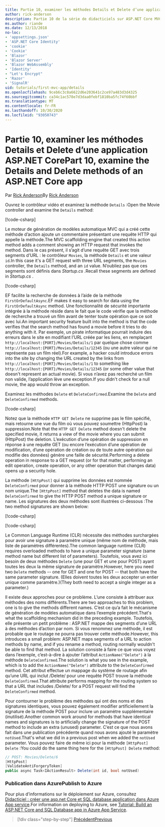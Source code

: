 ```yaml
---
title: Partie 10, examiner les méthodes Details et Delete d’une application ASP.NET Core
author: rick-anderson
description: Partie 10 de la série de didacticiels sur ASP.NET Core MVC.
ms.author: riande
ms.date: 12/13/2018
no-loc:
- 'appsettings.json'
- 'ASP.NET Core Identity'
- 'cookie'
- 'Cookie'
- 'Blazor'
- 'Blazor Server'
- 'Blazor WebAssembly'
- 'Identity'
- "Let's Encrypt"
- 'Razor'
- 'SignalR'
uid: tutorials/first-mvc-app/details
ms.openlocfilehash: 9ceb6c3c8a6622d6e203641c2ce97a483d3d4325
ms.sourcegitcommit: ca34c1ac578e7d3daa0febf1810ba5fc74f60bbf
ms.translationtype: MT
ms.contentlocale: fr-FR
ms.lasthandoff: 10/30/2020
ms.locfileid: "93050743"
---
```

# <a name="part-10-examine-the-details-and-delete-methods-of-an-aspnet-core-app"></a><span data-ttu-id="58d12-103">Partie 10, examiner les méthodes Details et Delete d’une application ASP.NET Core</span><span class="sxs-lookup"><span data-stu-id="58d12-103">Part 10, examine the Details and Delete methods of an ASP.NET Core app</span></span>

<span data-ttu-id="58d12-104">Par [Rick Anderson](https://twitter.com/RickAndMSFT)</span><span class="sxs-lookup"><span data-stu-id="58d12-104">By [Rick Anderson](https://twitter.com/RickAndMSFT)</span></span>

<span data-ttu-id="58d12-105">Ouvrez le contrôleur vidéo et examinez la méthode `Details` :</span><span class="sxs-lookup"><span data-stu-id="58d12-105">Open the Movie controller and examine the `Details` method:</span></span>

[!code-csharp[](start-mvc/sample/MvcMovie22/Controllers/MoviesController.cs?name=snippet_details)]

<span data-ttu-id="58d12-106">Le moteur de génération de modèles automatique MVC qui a créé cette méthode d’action ajoute un commentaire présentant une requête HTTP qui appelle la méthode.</span><span class="sxs-lookup"><span data-stu-id="58d12-106">The MVC scaffolding engine that created this action method adds a comment showing an HTTP request that invokes the method.</span></span> <span data-ttu-id="58d12-107">Dans le cas présent, il s’agit d’une requête GET avec trois segments d’URL : le contrôleur `Movies`, la méthode `Details` et une valeur `id`.</span><span class="sxs-lookup"><span data-stu-id="58d12-107">In this case it's a GET request with three URL segments, the `Movies` controller, the `Details` method, and an `id` value.</span></span> <span data-ttu-id="58d12-108">N’oubliez pas que ces segments sont définis dans *Startup.cs* .</span><span class="sxs-lookup"><span data-stu-id="58d12-108">Recall these segments are defined in *Startup.cs* .</span></span>

[!code-csharp[](start-mvc/sample/MvcMovie3/Startup.cs?highlight=5&name=snippet_1)]

<span data-ttu-id="58d12-109">EF facilite la recherche de données à l’aide de la méthode `FirstOrDefaultAsync`.</span><span class="sxs-lookup"><span data-stu-id="58d12-109">EF makes it easy to search for data using the `FirstOrDefaultAsync` method.</span></span> <span data-ttu-id="58d12-110">Une fonctionnalité de sécurité importante intégrée à la méthode réside dans le fait que le code vérifie que la méthode de recherche a trouvé un film avant de tenter toute opération que ce soit avec lui.</span><span class="sxs-lookup"><span data-stu-id="58d12-110">An important security feature built into the method is that the code verifies that the search method has found a movie before it tries to do anything with it.</span></span> <span data-ttu-id="58d12-111">Par exemple, un pirate informatique pourrait induire des erreurs dans le site en modifiant l’URL créée par les liens, en remplaçant `http://localhost:{PORT}/Movies/Details/1` par quelque chose comme `http://localhost:{PORT}/Movies/Details/12345` (ou une autre valeur qui ne représente pas un film réel).</span><span class="sxs-lookup"><span data-stu-id="58d12-111">For example, a hacker could introduce errors into the site by changing the URL created by the links from `http://localhost:{PORT}/Movies/Details/1` to something like  `http://localhost:{PORT}/Movies/Details/12345` (or some other value that doesn't represent an actual movie).</span></span> <span data-ttu-id="58d12-112">Si vous n’avez pas recherché un film non valide, l’application lève une exception.</span><span class="sxs-lookup"><span data-stu-id="58d12-112">If you didn't check for a null movie, the app would throw an exception.</span></span>

<span data-ttu-id="58d12-113">Examinez les méthodes `Delete` et `DeleteConfirmed`.</span><span class="sxs-lookup"><span data-stu-id="58d12-113">Examine the `Delete` and `DeleteConfirmed` methods.</span></span>

[!code-csharp[](start-mvc/sample/MvcMovie22/Controllers/MoviesController.cs?name=snippet_delete)]

<span data-ttu-id="58d12-114">Notez que la méthode `HTTP GET Delete` ne supprime pas le film spécifié, mais retourne une vue du film où vous pouvez soumettre (HttpPost) la suppression.</span><span class="sxs-lookup"><span data-stu-id="58d12-114">Note that the `HTTP GET Delete` method doesn't delete the specified movie, it returns a view of the movie where you can submit (HttpPost) the deletion.</span></span> <span data-ttu-id="58d12-115">L’exécution d’une opération de suppression en réponse à une requête GET (ou encore l’exécution d’une opération de modification, d’une opération de création ou de toute autre opération qui modifie des données) génère une faille de sécurité.</span><span class="sxs-lookup"><span data-stu-id="58d12-115">Performing a delete operation in response to a GET request (or for that matter, performing an edit operation, create operation, or any other operation that changes data) opens up a security hole.</span></span>

<span data-ttu-id="58d12-116">La méthode `[HttpPost]` qui supprime les données est nommée `DeleteConfirmed` pour donner à la méthode HTTP POST une signature ou un nom unique.</span><span class="sxs-lookup"><span data-stu-id="58d12-116">The `[HttpPost]` method that deletes the data is named `DeleteConfirmed` to give the HTTP POST method a unique signature or name.</span></span> <span data-ttu-id="58d12-117">Les signatures des deux méthodes sont illustrées ci-dessous :</span><span class="sxs-lookup"><span data-stu-id="58d12-117">The two method signatures are shown below:</span></span>

[!code-csharp[](start-mvc/sample/MvcMovie/Controllers/MoviesController.cs?name=snippet_delete2)]

[!code-csharp[](start-mvc/sample/MvcMovie/Controllers/MoviesController.cs?name=snippet_delete3)]

<span data-ttu-id="58d12-118">Le Common Language Runtime (CLR) nécessite des méthodes surchargées pour avoir une signature à paramètre unique (même nom de méthode, mais liste de paramètres différentes).</span><span class="sxs-lookup"><span data-stu-id="58d12-118">The common language runtime (CLR) requires overloaded methods to have a unique parameter signature (same method name but different list of parameters).</span></span> <span data-ttu-id="58d12-119">Toutefois, vous avez ici besoin de deux méthodes `Delete` (une pour GET et une pour POST) ayant toutes les deux la même signature de paramètre.</span><span class="sxs-lookup"><span data-stu-id="58d12-119">However, here you need two `Delete` methods -- one for GET and one for POST -- that both have the same parameter signature.</span></span> <span data-ttu-id="58d12-120">(Elles doivent toutes les deux accepter un entier unique comme paramètre.)</span><span class="sxs-lookup"><span data-stu-id="58d12-120">(They both need to accept a single integer as a parameter.)</span></span>

<span data-ttu-id="58d12-121">Il existe deux approches pour ce problème. L’une consiste à attribuer aux méthodes des noms différents.</span><span class="sxs-lookup"><span data-stu-id="58d12-121">There are two approaches to this problem, one is to give the methods different names.</span></span> <span data-ttu-id="58d12-122">C’est ce qu’a fait le mécanisme de génération de modèles automatique dans l’exemple précédent.</span><span class="sxs-lookup"><span data-stu-id="58d12-122">That's what the scaffolding mechanism did in the preceding example.</span></span> <span data-ttu-id="58d12-123">Toutefois, elle présente un petit problème : ASP.NET mappe des segments d’une URL à des méthodes d’action par nom. Si vous renommez une méthode, il est probable que le routage ne pourra pas trouver cette méthode.</span><span class="sxs-lookup"><span data-stu-id="58d12-123">However, this introduces a small problem: ASP.NET maps segments of a URL to action methods by name, and if you rename a method, routing normally wouldn't be able to find that method.</span></span> <span data-ttu-id="58d12-124">La solution consiste à faire ce que vous voyez dans l’exemple, c’est-à-dire à ajouter l’attribut `ActionName("Delete")` à la méthode `DeleteConfirmed`.</span><span class="sxs-lookup"><span data-stu-id="58d12-124">The solution is what you see in the example, which is to add the `ActionName("Delete")` attribute to the `DeleteConfirmed` method.</span></span> <span data-ttu-id="58d12-125">Cet attribut effectue un mappage du système de routage afin qu’une URL qui inclut /Delete/ pour une requête POST trouve la méthode `DeleteConfirmed`.</span><span class="sxs-lookup"><span data-stu-id="58d12-125">That attribute performs mapping for the routing system so that a URL that includes /Delete/ for a POST request will find the `DeleteConfirmed` method.</span></span>

<span data-ttu-id="58d12-126">Pour contourner le problème des méthodes qui ont des noms et des signatures identiques, vous pouvez également modifier artificiellement la signature de la méthode POST pour inclure un paramètre supplémentaire (inutilisé).</span><span class="sxs-lookup"><span data-stu-id="58d12-126">Another common work around for methods that have identical names and signatures is to artificially change the signature of the POST method to include an extra (unused) parameter.</span></span> <span data-ttu-id="58d12-127">C’est ce que nous avons fait dans une publication précédente quand nous avons ajouté le paramètre `notUsed`.</span><span class="sxs-lookup"><span data-stu-id="58d12-127">That's what we did in a previous post when we added the `notUsed` parameter.</span></span> <span data-ttu-id="58d12-128">Vous pouvez faire de même ici pour la méthode `[HttpPost] Delete` :</span><span class="sxs-lookup"><span data-stu-id="58d12-128">You could do the same thing here for the `[HttpPost] Delete` method:</span></span>

```csharp
// POST: Movies/Delete/6
[HttpPost]
[ValidateAntiForgeryToken]
public async Task<IActionResult> Delete(int id, bool notUsed)
```

### <a name="publish-to-azure"></a><span data-ttu-id="58d12-129">Publication dans Azure</span><span class="sxs-lookup"><span data-stu-id="58d12-129">Publish to Azure</span></span>

<span data-ttu-id="58d12-130">Pour plus d’informations sur le déploiement sur Azure, consultez [Didacticiel : créer une asp.net Core et SQL database application dans Azure App service](/azure/app-service/tutorial-dotnetcore-sqldb-app).</span><span class="sxs-lookup"><span data-stu-id="58d12-130">For information on deploying to Azure, see [Tutorial: Build an ASP.NET Core and SQL Database app in Azure App Service](/azure/app-service/tutorial-dotnetcore-sqldb-app).</span></span>

> [!div class="step-by-step"]
> [<span data-ttu-id="58d12-131">Précédent</span><span class="sxs-lookup"><span data-stu-id="58d12-131">Previous</span></span>](validation.md)
